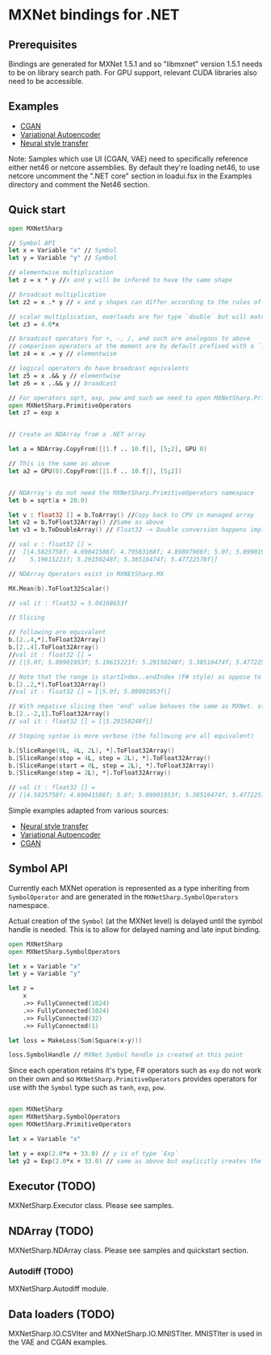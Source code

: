 # MXNet bindings for .NET

## Prerequisites 

Bindings are generated for MXNet 1.5.1 and so "libmxnet" version 1.5.1 needs to be on library search path. For GPU support, relevant CUDA libraries also need to be accessible. 

## Examples
- [CGAN](Examples/CGAN.fsx)
- [Variational Autoencoder](Examples/MNIST%20VAE.fsx)
- [Neural style transfer](Examples/Neural%20Style%20Transfer.fsx)

Note: Samples which use UI (CGAN, VAE) need to specifically reference either net46 or netcore assemblies. By default they're loading net46, to use netcore uncomment the ".NET core" section in loadui.fsx in the Examples directory and comment the Net46 section.

## Quick start 
```fsharp
open MXNetSharp

// Symbol API
let x = Variable "x" // Symbol
let y = Variable "y" // Symbol

// elementwise multiplication
let z = x * y //x and y will be infered to have the same shape

// broadcast multiplication
let z2 = x .* y // x and y shapes can differ according to the rules of MXNet broadcasting

// scalar multiplication, overloads are for type `double` but will match type of x
let z3 = 4.0*x

// broadcast operators for +, -, /, and such are analogous to above
// comparison operators at the moment are by default prefixed with a `.` and have no broadcast equivalents
let z4 = x .= y // elementwise

// logical operators do have broadcast equivalents
let z5 = x .&& y // elementwise
let z6 = x ..&& y // broadcast

// For operators sqrt, exp, pow and such we need to open MXNetSharp.PrimitiveOperators
open MXNetSharp.PrimitiveOperators
let z7 = exp x


// Create an NDArray from a .NET array

let a = NDArray.CopyFrom([|1.f .. 10.f|], [5;2], GPU 0)

// This is the same as above
let a2 = GPU(0).CopyFrom([|1.f .. 10.f|], [5;2])


// NDArray's do not need the MXNetSharp.PrimitiveOperators namespace
let b = sqrt(a + 20.0)

let v : float32 [] = b.ToArray() //Copy back to CPU in managed array
let v2 = b.ToFloat32Array() //Same as above
let v3 = b.ToDoubleArray() // Float32 -> Double conversion happens implicitly

// val v : float32 [] =
//  [|4.5825758f; 4.69041586f; 4.79583168f; 4.89897966f; 5.0f; 5.09901953f;
//    5.19615221f; 5.29150248f; 5.38516474f; 5.47722578f|]

// NDArray Operators exist in MXNEtSharp.MX

MX.Mean(b).ToFloat32Scalar()

// val it : float32 = 5.04168653f

// Slicing

// following are equivalent
b.[2..4,*].ToFloat32Array()
b.[2..4].ToFloat32Array()
//val it : float32 [] =
// [|5.0f; 5.09901953f; 5.19615221f; 5.29150248f; 5.38516474f; 5.47722578f|]

// Note that the range is startIndex..endIndex (F# style) as oppose to MXnet slcing where slice stops just up to the end
b.[2..2,*].ToFloat32Array()
//val it : float32 [] = [|5.0f; 5.09901953f|]

// With negative slicing then 'end' value behaves the same as MXNet. startIndex .. -dropCount
b.[2..-2,1].ToFloat32Array()
// val it : float32 [] = [|5.29150248f|]

// Steping syntax is more verbose (the following are all equivalent)

b.[SliceRange(0L, 4L, 2L), *].ToFloat32Array()
b.[SliceRange(stop = 4L, step = 2L), *].ToFloat32Array()
b.[SliceRange(start = 0L, step = 2L), *].ToFloat32Array()
b.[SliceRange(step = 2L), *].ToFloat32Array()

// val it : float32 [] =
// [|4.5825758f; 4.69041586f; 5.0f; 5.09901953f; 5.38516474f; 5.47722578f|]
```

Simple examples adapted from various sources:
- [Neural style transfer](Examples/Neural%20Style%20Transfer.fsx)
- [Variational Autoencoder](Examples/MNIST%20VAE.fsx)
- [CGAN](Examples/CGAN.fsx)



## Symbol API

Currently each MXNet operation is represented as a type inheriting from `SymbolOperator` and are generated in the `MXNetSharp.SymbolOperators` namespace.


Actual creation of the `Symbol` (at the MXNet level) is delayed until the symbol handle is needed. This is to allow for delayed naming and late input binding.
```fsharp
open MXNetSharp
open MXNetSharp.SymbolOperators

let x = Variable "x"
let y = Variable "y"

let z = 
    x
    .>> FullyConnected(1024)
    .>> FullyConnected(1024)
    .>> FullyConnected(32)
    .>> FullyConnected(1)

let loss = MakeLoss(Sum(Square(x-y))) 

loss.SymbolHandle // MXNet Symbol handle is created at this point 

```

Since each operation retains it's type, F# operators such as `exp` do not work on their own and so `MXNetSharp.PrimitiveOperators` provides operators for use with
the `Symbol` type such as `tanh`, `exp`, `pow`.

```fsharp

open MXNetSharp
open MXNetSharp.SymbolOperators
open MXNetSharp.PrimitiveOperators

let x = Variable "x"

let y = exp(2.0*x + 33.0) // y is of type `Exp`
let y2 = Exp(2.0*x + 33.0) // same as above but explicitly creates the `Exp` symbol type

```
## Executor (TODO)
MXNetSharp.Executor class. Please see samples.

## NDArray (TODO)
MXNetSharp.NDArray class. Please see samples and quickstart section.

### Autodiff (TODO)
MXNetSharp.Autodiff module.

## Data loaders (TODO)
MXNetSharp.IO.CSVIter and MXNetSharp.IO.MNISTIter. MNISTIter is used in the VAE and CGAN examples.





